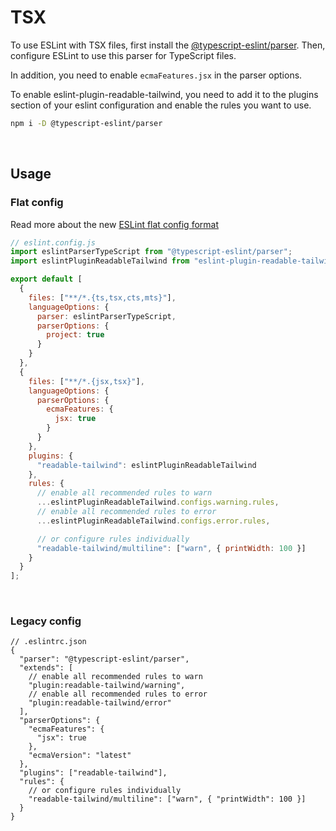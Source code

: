 # TSX

To use ESLint with TSX files, first install the [@typescript-eslint/parser](https://typescript-eslint.io/packages/parser). Then, configure ESLint to use this parser for TypeScript files.

In addition, you need to enable `ecmaFeatures.jsx` in the parser options.

To enable eslint-plugin-readable-tailwind, you need to add it to the plugins section of your eslint configuration and enable the rules you want to use.

```sh
npm i -D @typescript-eslint/parser
```

<br/>

## Usage

### Flat config

Read more about the new [ESLint flat config format](https://eslint.org/docs/latest/use/configure/configuration-files-new)

```js
// eslint.config.js
import eslintParserTypeScript from "@typescript-eslint/parser";
import eslintPluginReadableTailwind from "eslint-plugin-readable-tailwind";

export default [
  {
    files: ["**/*.{ts,tsx,cts,mts}"],
    languageOptions: {
      parser: eslintParserTypeScript,
      parserOptions: {
        project: true
      }
    }
  },
  {
    files: ["**/*.{jsx,tsx}"],
    languageOptions: {
      parserOptions: {
        ecmaFeatures: {
          jsx: true
        }
      }
    },
    plugins: {
      "readable-tailwind": eslintPluginReadableTailwind
    },
    rules: {
      // enable all recommended rules to warn
      ...eslintPluginReadableTailwind.configs.warning.rules,
      // enable all recommended rules to error
      ...eslintPluginReadableTailwind.configs.error.rules,

      // or configure rules individually
      "readable-tailwind/multiline": ["warn", { printWidth: 100 }]
    }
  }
];
```

<br/>

### Legacy config

```jsonc
// .eslintrc.json
{
  "parser": "@typescript-eslint/parser",
  "extends": [
    // enable all recommended rules to warn
    "plugin:readable-tailwind/warning",
    // enable all recommended rules to error
    "plugin:readable-tailwind/error"
  ],
  "parserOptions": {
    "ecmaFeatures": {
      "jsx": true
    },
    "ecmaVersion": "latest"
  },
  "plugins": ["readable-tailwind"],
  "rules": {
    // or configure rules individually
    "readable-tailwind/multiline": ["warn", { "printWidth": 100 }]
  }
}
```
